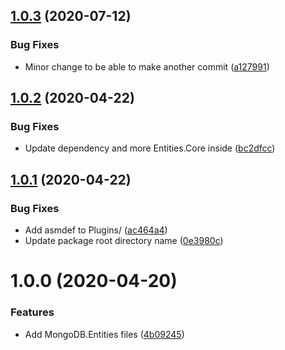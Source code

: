 ## [1.0.3](https://github.com/adrenak/mongodb.entities.unity/compare/v1.0.2...v1.0.3) (2020-07-12)


### Bug Fixes

* Minor change to be able to make another commit ([a127991](https://github.com/adrenak/mongodb.entities.unity/commit/a127991938db714ef5a293745a2740cde621c067))

## [1.0.2](https://github.com/adrenak/mongodb.entities.upm/compare/v1.0.1...v1.0.2) (2020-04-22)


### Bug Fixes

* Update dependency and more Entities.Core inside ([bc2dfcc](https://github.com/adrenak/mongodb.entities.upm/commit/bc2dfcc847b03e2c8436245d78830a6351648f25))

## [1.0.1](https://github.com/adrenak/mongodb.entities.upm/compare/v1.0.0...v1.0.1) (2020-04-22)


### Bug Fixes

* Add asmdef to Plugins/ ([ac464a4](https://github.com/adrenak/mongodb.entities.upm/commit/ac464a4dcbae19b5006cb7a2020170a1c34ab943))
* Update package root directory name ([0e3980c](https://github.com/adrenak/mongodb.entities.upm/commit/0e3980cdc3eedb4a6b4c98294cbe0e5d3f23baca))

# 1.0.0 (2020-04-20)


### Features

* Add MongoDB.Entities files ([4b09245](https://github.com/adrenak/mongodb.entities-upm/commit/4b0924584aed000273f370a12c3b183b0f62a912))
